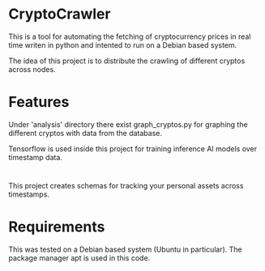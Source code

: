 # CryptoCrawler
This is a tool for automating the fetching of cryptocurrency prices in real time
writen in python and intented to run on a Debian based system.

The idea of this project is to distribute the crawling of different cryptos across nodes.

# Features
Under 'analysis' directory there exist graph_cryptos.py for graphing the different cryptos
with data from the database.

Tensorflow is used inside this project for training inference AI models over timestamp data.

# 
This project creates schemas for tracking your personal assets across timestamps.

# Requirements
This was tested on a Debian based system (Ubuntu in particular). The package manager apt is used in this code.
